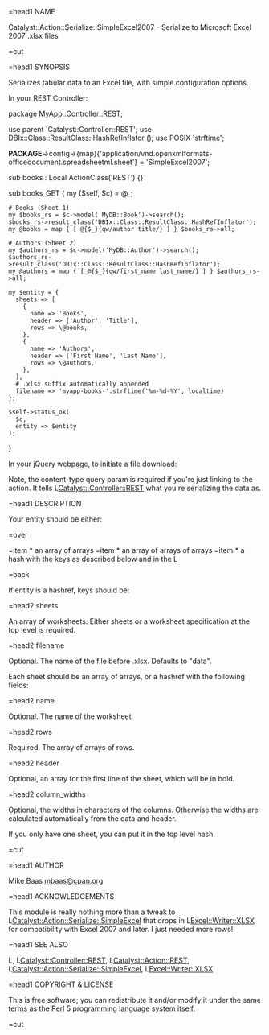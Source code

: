 =head1 NAME

Catalyst::Action::Serialize::SimpleExcel2007 - Serialize to Microsoft Excel 2007 .xlsx files 


=cut

=head1 SYNOPSIS

Serializes tabular data to an Excel file, with simple configuration options.

In your REST Controller:

  package MyApp::Controller::REST;

  use parent 'Catalyst::Controller::REST';
  use DBIx::Class::ResultClass::HashRefInflator ();
  use POSIX 'strftime';

  __PACKAGE__->config->{map}{'application/vnd.openxmlformats-officedocument.spreadsheetml.sheet'} = 'SimpleExcel2007';

  sub books : Local ActionClass('REST') {}

  sub books_GET {
    my ($self, $c) = @_;

    # Books (Sheet 1)
    my $books_rs = $c->model('MyDB::Book')->search();
    $books_rs->result_class('DBIx::Class::ResultClass::HashRefInflator');
    my @books = map { [ @{$_}{qw/author title/} ] } $books_rs->all;

    # Authors (Sheet 2)
    my $authors_rs = $c->model('MyDB::Author')->search();
    $authors_rs->result_class('DBIx::Class::ResultClass::HashRefInflator');
    my @authors = map { [ @{$_}{qw/first_name last_name/} ] } $authors_rs->all;

    my $entity = {
      sheets => [
        {
          name => 'Books',
          header => ['Author', 'Title'],
          rows => \@books,
        },
        {
          name => 'Authors',
          header => ['First Name', 'Last Name'],
          rows => \@authors,
        },
      ],
      # .xlsx suffix automatically appended
      filename => 'myapp-books-'.strftime('%m-%d-%Y', localtime)
    };

    $self->status_ok(
      $c,
      entity => $entity
    );
  }

In your jQuery webpage, to initiate a file download:

  <script>
  $(document).ready(function () {

  function export_to_excel() {
    $('<iframe ' + 'src="/item?content-type=application/vnd.openxmlformats-officedocument.spreadsheetml.sheet">').hide().appendTo('body');
  }
  $("#books").on("click", export_to_excel);

  });
  </script>


Note, the content-type query param is required if you're just linking to the
action. It tells L<Catalyst::Controller::REST> what you're serializing the data
as.

=head1 DESCRIPTION

Your entity should be either:

=over

=item * an array of arrays
=item * an array of arrays of arrays
=item * a hash with the keys as described below and in the L</SYNOPSIS>

=back

If entity is a hashref, keys should be:

=head2 sheets

An array of worksheets. Either sheets or a worksheet specification at the top
level is required.

=head2 filename

Optional. The name of the file before .xlsx. Defaults to "data".

Each sheet should be an array of arrays, or a hashref with the following fields:

=head2 name

Optional. The name of the worksheet.

=head2 rows

Required. The array of arrays of rows.

=head2 header

Optional, an array for the first line of the sheet, which will be in bold.

=head2 column_widths

Optional, the widths in characters of the columns. Otherwise the widths are
calculated automatically from the data and header.

If you only have one sheet, you can put it in the top level hash.


=cut

=head1 AUTHOR

Mike Baas <mbaas@cpan.org>

=head1 ACKNOWLEDGEMENTS  

This module is really nothing more than a tweak to L<Catalyst::Action::Serialize::SimpleExcel> that drops in L<Excel::Writer::XLSX> for compatibility with Excel 2007 and later.  I just needed more rows!

=head1 SEE ALSO

L<Catalyst>, L<Catalyst::Controller::REST>, L<Catalyst::Action::REST>, L<Catalyst::Action::Serialize::SimpleExcel>, L<Excel::Writer::XLSX>

=head1 COPYRIGHT & LICENSE

This is free software; you can redistribute it and/or modify it under the same terms as the Perl 5 programming language system itself.


=cut

